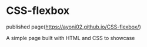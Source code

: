 # CSS-flexbox
published page(https://ayoni02.github.io/CSS-flexbox/)

A simple page built with HTML and CSS to showcase 
